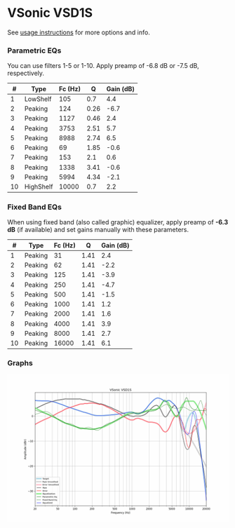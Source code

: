 # VSonic VSD1S
See [usage instructions](https://github.com/jaakkopasanen/AutoEq#usage) for more options and info.

### Parametric EQs
You can use filters 1-5 or 1-10. Apply preamp of -6.8 dB or -7.5 dB, respectively.

|   # | Type      |   Fc (Hz) |    Q |   Gain (dB) |
|-----|-----------|-----------|------|-------------|
|   1 | LowShelf  |       105 | 0.7  |         4.4 |
|   2 | Peaking   |       124 | 0.26 |        -6.7 |
|   3 | Peaking   |      1127 | 0.46 |         2.4 |
|   4 | Peaking   |      3753 | 2.51 |         5.7 |
|   5 | Peaking   |      8988 | 2.74 |         6.5 |
|   6 | Peaking   |        69 | 1.85 |        -0.6 |
|   7 | Peaking   |       153 | 2.1  |         0.6 |
|   8 | Peaking   |      1338 | 3.41 |        -0.6 |
|   9 | Peaking   |      5994 | 4.34 |        -2.1 |
|  10 | HighShelf |     10000 | 0.7  |         2.2 |

### Fixed Band EQs
When using fixed band (also called graphic) equalizer, apply preamp of **-6.3 dB** (if available) and set gains manually with these parameters.

|   # | Type    |   Fc (Hz) |    Q |   Gain (dB) |
|-----|---------|-----------|------|-------------|
|   1 | Peaking |        31 | 1.41 |         2.4 |
|   2 | Peaking |        62 | 1.41 |        -2.2 |
|   3 | Peaking |       125 | 1.41 |        -3.9 |
|   4 | Peaking |       250 | 1.41 |        -4.7 |
|   5 | Peaking |       500 | 1.41 |        -1.5 |
|   6 | Peaking |      1000 | 1.41 |         1.2 |
|   7 | Peaking |      2000 | 1.41 |         1.6 |
|   8 | Peaking |      4000 | 1.41 |         3.9 |
|   9 | Peaking |      8000 | 1.41 |         2.7 |
|  10 | Peaking |     16000 | 1.41 |         6.1 |

### Graphs
![](./VSonic%20VSD1S.png)
